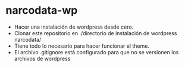 # narcodata-wp

- Hacer una instalación de wordpress desde cero.
- Clonar este repositorio en ./directorio de instalación de wordpress narcodata/
- Tiene todo lo necesario para hacer funcionar el theme.
- El archivo .gitignore está configurado para que no se versionen los archivos de wordpress
